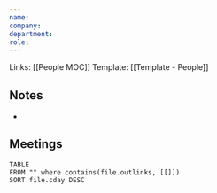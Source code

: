 ```yaml
---
name: 
company: 
department: 
role:
---
```

Links: [[People MOC]]
Template: [[Template - People]]

## Notes
- 
## Meetings
```dataview
TABLE 
FROM "" where contains(file.outlinks, [[]])
SORT file.cday DESC
```
